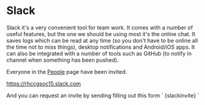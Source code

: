 # Slack

Slack it's a very convenient tool for team work. It comes with a number
of useful features, but the one we should be using most it's the online
chat. It saves logs which can be read at any time (so you don't have to
be online all the time not to miss things), desktop notifications and
Android/iOS apps. It can also be integrated with a number of tools such
as GitHub (to notify in channel when something has been pushed).

Everyone in the [People](People) page have been invited.

<https://rhccgsoc15.slack.com>

And you can request an invite by sending filling out this form \`
{slackinvite} \`
